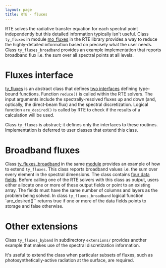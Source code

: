 ```yaml
---
layout: page
title: RTE - fluxes
---
```


RTE solves the radiative transfer equation for each spectral point independently but this detailed information typically isn't useful. Class `ty_fluxes` in module [mo_fluxes](../reference/rte-fortran-interface/module/mo_fluxes.html) in the RTE library provides a way to reduce the highly-detailed information based on precisely what the user needs. Class `ty_fluxes_broadband` provides an example implementation that reports broadband flux i.e. the sum over all spectral points at all levels.

# Fluxes interface

[ty_fluxes](https://earth-system-radiation.github.io/rte-rrtmgp/reference/rte-fortran-interface/type/ty_fluxes.html) is an abstract class that defines [two interfaces](../reference/rte-fortran-interface/type/ty_fluxes.html) defining type-bound functions. Function `reduce()` is called within the RTE solvers. The input arguments include the spectrally-resolved fluxes up and down (and, optically, the direct-beam flux) and the spectral discretization. Logical function `are_desired()` is called by RTE to check if the results of a calculation will be used.

Class `ty_fluxes` is abstract; it defines only the interfaces to these routines. Implementation is deferred to user classes that extend this class.

# Broadband fluxes

Class [ty_fluxes_broadband](../reference/rte-fortran-interface/type/ty_fluxes_broadband.html) in the same [module](../reference/rte-fortran-interface/module/mo_fluxes.html) provides an example of how to extend `ty_fluxes`. This class reports broadband values i.e. the sum over every element in the spectral dimensions. The class contains [four data fields](../reference/rte-fortran-interface/type/ty_fluxes_broadband.html). Before calling one of the RTE solvers with this class as output, users either allocate one or more of these output fields or point to an existing array. The fields must have the same number of columns and layers as the problem being solved. In class `ty_fluxes_broadband` logical function \`are_desired()\`\` returns true if one or more of the data fields points to storage and false otherwise.

# Other extensions

Class `ty_fluxes_byband` in subdirectory `extensions/` provides another example that makes use of the spectral discretization information.

It's useful to extend the class when particular subsets of fluxes, such as photosynthetically-active radiation at the surface, are required.
